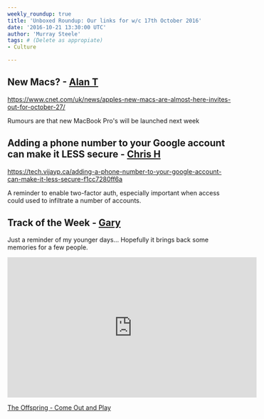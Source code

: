 ```yaml
---
weekly_roundup: true
title: 'Unboxed Roundup: Our links for w/c 17th October 2016'
date: '2016-10-21 13:30:00 UTC'
author: 'Murray Steele'
tags: # (Delete as appropiate)
- Culture

---
```


## New Macs? - [Alan T](/people#alan-thomas)

https://www.cnet.com/uk/news/apples-new-macs-are-almost-here-invites-out-for-october-27/

Rumours are that new MacBook Pro's will be launched next week

## Adding a phone number to your Google account can make it LESS secure - [Chris H](/people#chris-holmes)

https://tech.vijayp.ca/adding-a-phone-number-to-your-google-account-can-make-it-less-secure-f1cc7280ff6a

A reminder to enable two-factor auth, especially important when access could used to infiltrate a number of accounts.

## Track of the Week - [Gary](/people#gary-millar)

Just a reminder of my younger days... Hopefully it brings back some memories for a few people.

<iframe width="560" height="315" src="https://www.youtube.com/embed/XN32lLUOBzQ" frameborder="0" allowfullscreen></iframe>

[The Offspring - Come Out and Play](https://www.youtube.com/watch?v=XN32lLUOBzQ)
